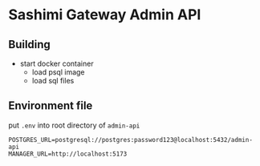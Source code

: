 # Sashimi Gateway Admin API

## Building

- start docker container
  - load psql image
  - load sql files

## Environment file

put `.env` into root directory of `admin-api`

```
POSTGRES_URL=postgresql://postgres:password123@localhost:5432/admin-api
MANAGER_URL=http://localhost:5173
```
